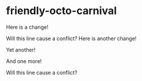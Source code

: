 # friendly-octo-carnival

Here is a change!




Will this line cause a conflict?
Here is another change!

Yet another!

And one more!

Will this line cause a conflict?



